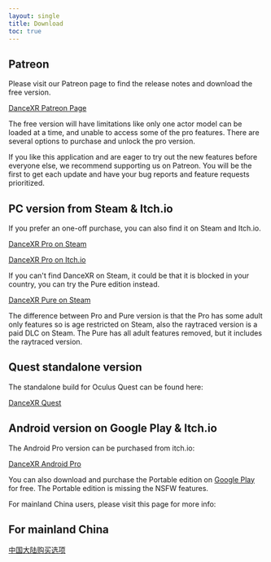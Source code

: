 ```yaml
---
layout: single
title: Download
toc: true
---
```


## Patreon

Please visit our Patreon page to find the release notes and download the free version.

[DanceXR Patreon Page](https://www.patreon.com/dvvr) 

The free version will have limitations like only one actor model can be loaded at a time, and unable to access some of the pro features. There are several options to purchase and unlock the pro version. 

If you like this application and are eager to try out the new features before everyone else, we recommend supporting us on Patreon. You will be the first to get each update and have your bug reports and feature requests prioritized. 


## PC version from Steam & Itch.io

If you prefer an one-off purchase, you can also find it on Steam and Itch.io. 

[DanceXR Pro on Steam](https://store.steampowered.com/app/1905510/DanceXR/)

[DanceXR Pro on Itch.io](https://stormlab.itch.io/dvvr)

If you can't find DanceXR on Steam, it could be that it is blocked in your country, you can try the Pure edition instead.

[DanceXR Pure on Steam](https://store.steampowered.com/app/2193970/DanceXR_Pure/)

The difference between Pro and Pure version is that the Pro has some adult only features so is age restricted on Steam, also the raytraced version is a paid DLC on Steam. The Pure has all adult features removed, but it includes the raytraced version.


## Quest standalone version

The standalone build for Oculus Quest can be found here: 

[DanceXR Quest](https://stormlab.itch.io/dancexr-quest)


## Android version on Google Play & Itch.io

The Android Pro version can be purchased from itch.io: 

[DanceXR Android Pro](https://stormlab.itch.io/dancexr-android)

You can also download and purchase the Portable edition on [Google Play](https://play.google.com/store/apps/details?id=com.vrstormlab.dancexr) for free. The Portable edition is missing the NSFW features.

For mainland China users, please visit this page for more info: 


## For mainland China

[中国大陆购买选项](purchase_prc.md)

